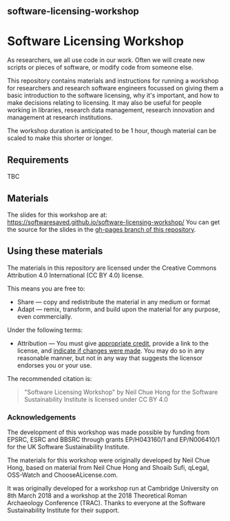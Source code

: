 ## software-licensing-workshop

# Software Licensing Workshop

As researchers, we all use code in our work. Often we will create new scripts or pieces of software, or modify code from someone else. 

This repository contains materials and instructions for running a workshop for researchers and research software engineers focussed on giving them a basic introduction to the software licensing, why it's important, and how to make decisions relating to licensing. It may also be useful for people working in libraries, research data management, research innovation and management at research institutions.

The workshop duration is anticipated to be 1 hour, though material can be scaled to make this shorter or longer.

## Requirements

TBC

## Materials

The slides for this workshop are at: https://softwaresaved.github.io/software-licensing-workshop/
You can get the source for the slides in the [gh-pages branch of this repository](https://github.com/softwaresaved/software-licensing-workshop/tree/gh-pages).

## Using these materials

The materials in this repository are licensed under the Creative Commons Attribution 4.0 International (CC BY 4.0) license.

This means you are free to:

  - Share — copy and redistribute the material in any medium or format
  - Adapt — remix, transform, and build upon the material for any purpose, even commercially.
  
Under the following terms:

  - Attribution — You must give [appropriate credit](https://wiki.creativecommons.org/wiki/License_Versions#Detailed_attribution_comparison_chart), provide a link to the license, and [indicate if changes were made](https://wiki.creativecommons.org/wiki/Best_practices_for_attribution#This_is_a_good_attribution_for_material_you_modified_slightly). 
  You may do so in any reasonable manner, but not in any way that suggests the licensor endorses you or your use.
  
The recommended citation is:

> "Software Licensing Workshop" by Neil Chue Hong for the Software Sustainability Institute is licensed under CC BY 4.0


### Acknowledgements

The development of this workshop was made possible by funding from EPSRC, ESRC and BBSRC through grants EP/H043160/1 and EP/N006410/1 for the UK Software Sustainability Institute.

The materials for this workshop were originally developed by Neil Chue Hong, based on material from Neil Chue Hong and Shoaib Sufi, qLegal, OSS-Watch and ChooseALicense.com.

It was originally developed for a workshop run at Cambridge University on 8th March 2018 and a workshop at the 2018 Theoretical Roman Archaeology Conference (TRAC). Thanks to everyone at the Software Sustainability Institute for their support.

